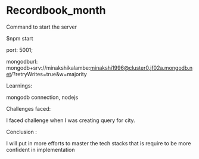 # Recordbook_month
Command to start the server

$npm start

port: 5001;

mongodburl: mongodb+srv://minakshikalambe:minakshi1996@cluster0.jf02a.mongodb.net/?retryWrites=true&w=majority

Learnings:

mongodb connection, nodejs

Challenges faced:

I faced challenge when I was creating query for city.

Conclusion :

I will put in more efforts to master the tech stacks that is require to be more confident in implementation
